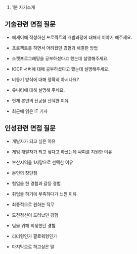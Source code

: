 1. 1분 자기소개

## 기술관련 면접 질문

+ 에세이에 작성하신 프로젝트의 개발과정에 대해서 이야기 해주세요.

+ 프로젝트를 하면서 어려웠던 경험과 해결한 방법

+ 소켓프로그래밍을 공부하셨다고 했는데 설명해주세요.

+ IOCP 서버에 대해 공부하셨다고 했는데 설명해주세요.

+ 비동기 방식에 대해 정확히 아시나요?

+ 유니티에 대해 설명해 주세요.

+ 현재 본인의 전공을 선택한 이유

+ 최근에 읽은 IT 기사

## 인성관련 면접 질문

+ 개발자가 되고 싶은 이유

+ 게임 개발자가 되고 싶다고 하셨는데 싸피를 지원한 이유

+ 부산지역을 1지망으로 선택한 이유

+ 본인의 장단점

+ 협업을 한 경험과 갈등 경험

+ 취업을 하기에 부족하다가 느낀 이유

+ 최종적으로 원하는 직무

+ 도전정신이 드러났던 경험

+ 팀을 위해 희생했던 경험

+ 리더형인가 팔로워형인가 

+ 마지막으로 하고싶은 말
